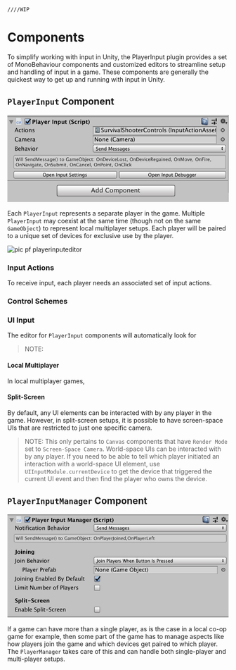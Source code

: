     ////WIP

# Components

To simplify working with input in Unity, the PlayerInput plugin provides a set of MonoBehaviour components and customized editors to streamline setup and handling of input in a game. These components are generally the quickest way to get up and running with input in Unity.

## `PlayerInput` Component

![PlayerInput](Images/PlayerInput.png)

Each `PlayerInput` represents a separate player in the game. Multiple `PlayerInput` may coexist at the same time (though not on the same `GameObject`) to represent local multiplayer setups. Each player will be paired to a unique set of devices for exclusive use by the player.

![pic pf playerinputeditor](foo)

### Input Actions

To receive input, each player needs an associated set of input actions.

### Control Schemes

### UI Input

The editor for `PlayerInput` components will automatically look for

>NOTE:

#### Local Multiplayer

In local multiplayer games,


#### Split-Screen

By default, any UI elements can be interacted with by any player in the game. However, in split-screen setups, it is possible to have screen-space UIs that are restricted to just one specific camera.

>NOTE: This only pertains to `Canvas` components that have `Render Mode` set to `Screen-Space Camera`. World-space UIs can be interacted with by any player. If you need to be able to tell which player initiated an interaction with a world-space UI element, use `UIInputModule.currentDevice` to get the device that triggered the current UI event and then find the player who owns the device.

## `PlayerInputManager` Component

![PlayerInputManager](Images/PlayerInputManager.png)

If a game can have more than a single player, as is the case in a local co-op game for example, then some part of the game has to manage aspects like how players join the game and which devices get paired to which player. The `PlayerManager` takes care of this and can handle both single-player and multi-player setups.
